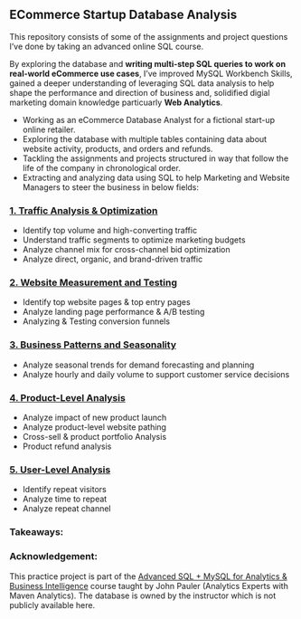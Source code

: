 ## ECommerce Startup Database Analysis 

This repository consists of some of the assignments and project questions I’ve done by taking an advanced online SQL course. 

By exploring the database and **writing multi-step SQL queries to work on real-world eCommerce use cases**, I’ve improved MySQL Workbench Skills, gained a deeper understanding of leveraging SQL data analysis to help shape the performance and direction of business and, solidified digial marketing domain knowledge particuarly **Web Analytics**.

* Working as an eCommerce Database Analyst for a fictional start-up online retailer. 
* Exploring the database with multiple tables containing data about website activity, products, and orders and refunds.
* Tackling the assignments and projects structured in way that follow the life of the company in chronological order. 
* Extracting and analyzing data using SQL to help Marketing and Website Managers to steer the business in below fields:



### [1. Traffic Analysis & Optimization](https://github.com/phphoebe/ecommerce-database-analysis/blob/master/1-Traffic%20Analysis%20%26%20Optimization.pdf) 
* Identify top volume and high-converting traffic 
* Understand traffic segments to optimize marketing budgets
* Analyze channel mix for cross-channel bid optimization
* Analyze direct, organic, and brand-driven traffic 

### [2. Website Measurement and Testing](https://github.com/phphoebe/ecommerce-database-analysis/blob/master/2-Website%20Performance%20Analysis.pdf) 
* Identify top website pages & top entry pages
* Analyze landing page performance & A/B testing 
* Analyzing & Testing conversion funnels 

### [3. Business Patterns and Seasonality](https://github.com/phphoebe/ecommerce-database-analysis/blob/master/3-Analyzing%20Business%20Patterns%20%26%20Seasonality.pdf) 
* Analyze seasonal trends for demand forecasting and planning
* Analyze hourly and daily volume to support customer service decisions

### [4. Product-Level Analysis](https://github.com/phphoebe/ecommerce-database-analysis/blob/master/4-Product-Level%20Analysis.pdf)
* Analyze impact of new product launch
* Analyze product-level website pathing
* Cross-sell & product portfolio Analysis
* Product refund analysis

### [5. User-Level Analysis](https://github.com/phphoebe/ecommerce-database-analysis/blob/master/5-User-Level%20Analysis.pdf)
* Identify repeat visitors
* Analyze time to repeat 
* Analyze repeat channel

### Takeaways:


### Acknowledgement: 
This practice project is part of the [Advanced SQL + MySQL for Analytics & Business Intelligence](https://www.udemy.com/course/advanced-sql-mysql-for-analytics-business-intelligence/) course taught by John Pauler (Analytics Experts with Maven Analytics). The database is owned by the instructor which is not publicly available here. 

